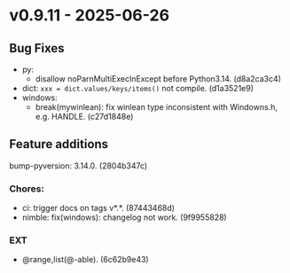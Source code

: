 # v0.9.11 - 2025-06-26

## Bug Fixes
- py:
  - disallow noParnMultiExecInExcept before Python3.14. (d8a2ca3c4)
- dict: `xxx = dict.values/keys/items()` not compile. (d1a3521e9)
- windows:
  - break(mywinlean): fix winlean type inconsistent with Windowns.h, e.g. HANDLE. (c27d1848e)

## Feature additions
bump-pyversion: 3.14.0. (2804b347c)

### Chores:
- ci: trigger docs on tags v*.*. (87443468d)
- nimble: fix(windows): changelog not work. (9f9955828)

### EXT
- @range,list(@-able). (6c62b9e43)
